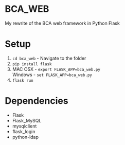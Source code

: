 # BCA_WEB
My rewrite of the BCA web framework in Python Flask

# Setup
1. `cd bca_web` - Navigate to the folder
2. `pip install flask`
3. MAC OSX - `export FLASK_APP=bca_web.py` \
   Windows - `set FLASK_APP=bca_web.py`
4. `flask run`

# Dependencies
* Flask
* Flask_MySQL
* mysqlclient
* flask_login
* python-ldap
